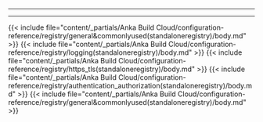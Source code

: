 
---
---

{{< include file="content/_partials/Anka Build Cloud/configuration-reference/registry/general&commonlyused(standaloneregistry)/body.md" >}}
{{< include file="content/_partials/Anka Build Cloud/configuration-reference/registry/logging(standaloneregistry)/body.md" >}}
{{< include file="content/_partials/Anka Build Cloud/configuration-reference/registry/https_tls(standaloneregistry)/body.md" >}}
{{< include file="content/_partials/Anka Build Cloud/configuration-reference/registry/authentication_authorization(standaloneregistry)/body.md" >}}
{{< include file="content/_partials/Anka Build Cloud/configuration-reference/registry/general&commonlyused(standaloneregistry)/body.md" >}}
